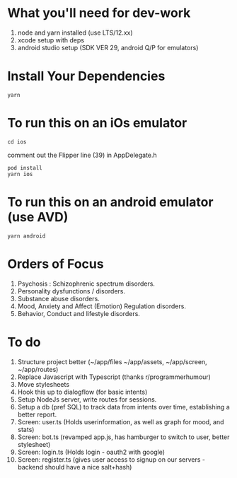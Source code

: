 # What you'll need for dev-work
 1. node and yarn installed (use LTS/12.xx)
 2. xcode setup with deps
 3. android studio setup (SDK VER 29, android Q/P for emulators)

# Install Your Dependencies
    yarn

# To run this on an iOs emulator
    cd ios

comment out the Flipper line (39) in AppDelegate.h

    pod install
    yarn ios

# To run this on an android emulator (use AVD)
    yarn android

# Orders of Focus

 1. Psychosis : Schizophrenic spectrum disorders.
 2. Personality dysfunctions / disorders.
 3. Substance abuse disorders.
 4. Mood, Anxiety and Affect (Emotion) Regulation disorders.
 5. Behavior, Conduct and lifestyle disorders.

# To do

 1. Structure project better (~/app/files ~/app/assets, ~/app/screen, ~/app/routes)
 2. Replace Javascript with Typescript (thanks r/programmerhumour)
 3. Move stylesheets
 4. Hook this up to dialogflow (for basic intents)
 5. Setup NodeJs server, write routes for sessions.
 6. Setup a db (pref SQL) to track data from intents over time, establishing a better report.
 7. Screen: user.ts (Holds userinformation, as well as graph for mood, and stats)
 8. Screen: bot.ts (revamped app.js, has hamburger to switch to user, better stylesheet)
 9. Screen: login.ts (Holds login - oauth2 with google)
 10. Screen: register.ts (gives user access to signup on our servers - backend should have a nice salt+hash)
